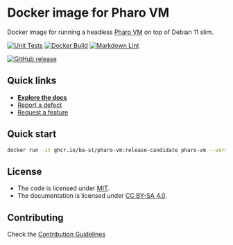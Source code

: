 # Docker image for Pharo VM

Docker image for running a headless [Pharo VM](https://github.com/pharo-project/opensmalltalk-vm)
on top of Debian 11 slim.

[![Unit Tests](https://github.com/ba-st/docker-pharo-vm/actions/workflows/unit-tests.yml/badge.svg)](https://github.com/ba-st/docker-pharo-vm/actions/workflows/unit-tests.yml/badge.svg)
[![Docker Build](https://github.com/ba-st/docker-pharo-vm/actions/workflows/docker-build.yml/badge.svg)](https://github.com/ba-st/docker-pharo-vm/actions/workflows/docker-build.yml)
[![Markdown Lint](https://github.com/ba-st/docker-pharo-vm/actions/workflows/markdown-lint.yml/badge.svg)](https://github.com/ba-st/docker-pharo-vm/actions/workflows/markdown-lint.yml)

[![GitHub release](https://img.shields.io/github/release/ba-st/docker-pharo-vm.svg)](https://github.com/ba-st/docker-pharo-vm/releases/latest)

## Quick links

- [**Explore the docs**](docs/README.md)
- [Report a defect](https://github.com/ba-st/docker-pharo-vm/issues/new?labels=Type%3A+Defect)
- [Request a feature](https://github.com/ba-st/docker-pharo-vm/issues/new?labels=Type%3A+Feature)

## Quick start

```bash
docker run -it ghcr.io/ba-st/pharo-vm:release-candidate pharo-vm --version
```

## License

- The code is licensed under [MIT](LICENSE).
- The documentation is licensed under [CC BY-SA 4.0](http://creativecommons.org/licenses/by-sa/4.0/).

## Contributing

Check the [Contribution Guidelines](CONTRIBUTING.md)
